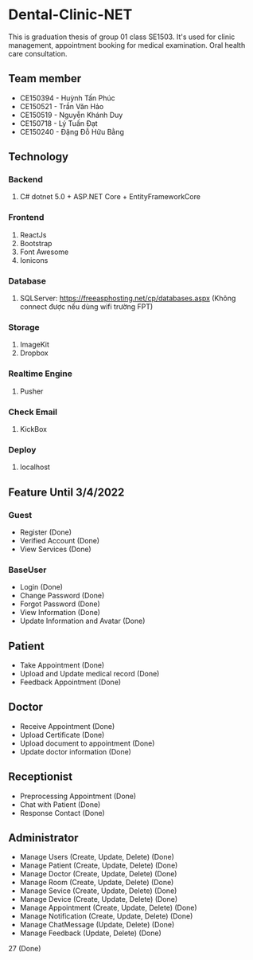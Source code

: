 # Dental-Clinic-NET

This is graduation thesis of group 01 class SE1503. It's used for clinic management, appointment booking for medical examination. Oral health care consultation.

## Team member
+ CE150394 - Huỳnh Tấn Phúc
+ CE150521 - Trần Văn Hảo
+ CE150519 - Nguyễn Khánh Duy
+ CE150718 - Lý Tuấn Đạt
+ CE150240 - Đặng Đỗ Hữu Bằng

## Technology

### Backend
1. C# dotnet 5.0 + ASP.NET Core + EntityFrameworkCore

### Frontend
1. ReactJs
2. Bootstrap
3. Font Awesome
4. Ionicons

### Database
1. SQLServer: https://freeasphosting.net/cp/databases.aspx (Không connect được nếu dùng wifi trường FPT)

### Storage
1. ImageKit
2. Dropbox

### Realtime Engine
1. Pusher

### Check Email
1. KickBox

### Deploy
1. localhost

## Feature Until 3/4/2022

### Guest
+ Register (Done)
+ Verified Account (Done)
+ View Services (Done)

### BaseUser
+ Login (Done)
+ Change Password (Done)
+ Forgot Password (Done)
+ View Information (Done)
+ Update Information and Avatar (Done)

## Patient
+ Take Appointment (Done)
+ Upload and Update medical record (Done)
+ Feedback Appointment (Done)

## Doctor
+ Receive Appointment (Done)
+ Upload Certificate (Done)
+ Upload document to appointment (Done)
+ Update doctor information (Done)

## Receptionist
+ Preprocessing Appointment (Done)
+ Chat with Patient (Done)
+ Response Contact (Done)

## Administrator
+ Manage Users (Create, Update, Delete) (Done)
+ Manage Patient (Create, Update, Delete) (Done)
+ Manage Doctor (Create, Update, Delete) (Done)
+ Manage Room (Create, Update, Delete) (Done)
+ Manage Sevice (Create, Update, Delete) (Done)
+ Manage Device (Create, Update, Delete) (Done)
+ Manage Appointment (Create, Update, Delete) (Done)
+ Manage Notification (Create, Update, Delete) (Done)
+ Manage ChatMessage (Update, Delete) (Done)
+ Manage Feedback (Update, Delete) (Done)

27 (Done)
